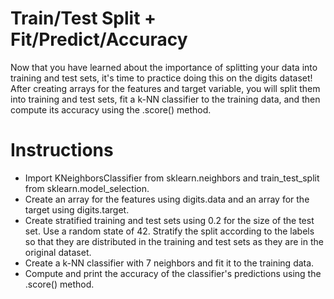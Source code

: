# Train/Test Split + Fit/Predict/Accuracy
Now that you have learned about the importance of splitting your data into training and test sets, it's time to practice doing this on the digits dataset! After creating arrays for the features and target variable, you will split them into training and test sets, fit a k-NN classifier to the training data, and then compute its accuracy using the .score() method.

# Instructions
- Import KNeighborsClassifier from sklearn.neighbors and train_test_split from sklearn.model_selection.
- Create an array for the features using digits.data and an array for the target using digits.target.
- Create stratified training and test sets using 0.2 for the size of the test set. Use a random state of 42. Stratify the split according to the labels so that they are distributed in the training and test sets as they are in the original dataset.
- Create a k-NN classifier with 7 neighbors and fit it to the training data.
- Compute and print the accuracy of the classifier's predictions using the .score() method.
